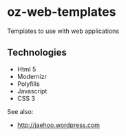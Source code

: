 oz-web-templates
================

Templates to use with web applications


Technologies
-----------
- Html 5
- Modernizr
- Polyfills
- Javascript
- CSS 3

See also:

- http://jaehoo.wordpress.com
